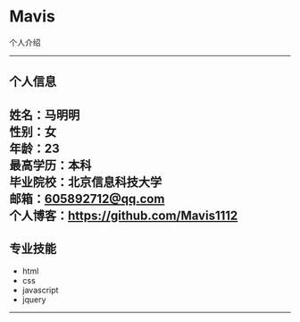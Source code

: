 # Mavis
个人介绍</br>

---

## 个人信息
姓名：马明明</br>
性别：女</br>
年龄：23</br>
最高学历：本科</br>
毕业院校：北京信息科技大学</br>
邮箱：605892712@qq.com</br>
个人博客：https://github.com/Mavis1112 </br>
---

## 专业技能
- html
- css
- javascript
- jquery
---
